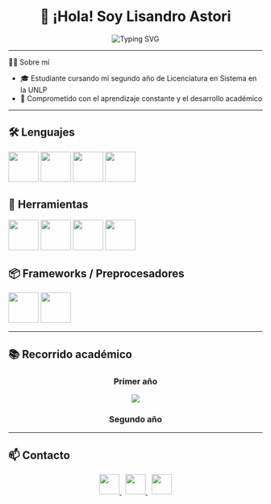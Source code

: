 <h1 align="center">👋 ¡Hola! Soy Lisandro Astori</h1>

<p align="center">
  <img src="https://readme-typing-svg.herokuapp.com?font=Fira+Code&size=22&pause=1000&color=FFD700&center=true&vCenter=true&width=500&lines=Estudiante+de+Sistemas;Aprendiendo+nuevas+tecnologías+🚀&background=00000000&cursorColor=00FFFF" alt="Typing SVG" />
</p>

---

🧑‍💻 Sobre mí

- 🎓 Estudiante cursando mi segundo año de Licenciatura en Sistema en la UNLP  
- 🧩 Comprometido con el aprendizaje constante y el desarrollo académico

---

<h2>🛠️ Lenguajes</h2>
<p>
  <img src="https://cdn.jsdelivr.net/gh/devicons/devicon/icons/java/java-original.svg" width="60px"/>
  <img src="https://cdn.jsdelivr.net/gh/devicons/devicon/icons/javascript/javascript-original.svg" width="60px"/>
  <img src="https://cdn.jsdelivr.net/gh/devicons/devicon/icons/html5/html5-original.svg" width="60px"/>
  <img src="https://cdn.jsdelivr.net/gh/devicons/devicon/icons/css3/css3-original.svg" width="60px"/>
</p>

<h2>🔧 Herramientas</h2>
<p>
  <img src="https://cdn.jsdelivr.net/gh/devicons/devicon/icons/git/git-original.svg" width="60px"/>
  <img src="https://cdn.jsdelivr.net/gh/devicons/devicon/icons/github/github-original.svg" width="60px"/>
  <img src="https://cdn.jsdelivr.net/gh/devicons/devicon/icons/vscode/vscode-original.svg" width="60px"/>
  <img src="https://cdn.jsdelivr.net/gh/devicons/devicon/icons/figma/figma-original.svg" width="60px"/>
</p>

<h2>📦 Frameworks / Preprocesadores</h2>
<p>
  <img src="https://cdn.jsdelivr.net/gh/devicons/devicon/icons/bootstrap/bootstrap-original.svg" width="60px"/>
  <img src="https://cdn.jsdelivr.net/gh/devicons/devicon/icons/sass/sass-original.svg" width="60px"/>
</p>

---

## 📚 Recorrido académico
<div align="center">

<h3>Primer año</h3>
<a href="https://github.com/LisandroAstori/TallerDeProgramacion/tree/main">
  <img src="https://github-readme-stats.vercel.app/api/pin/?username=LisandroAstori&repo=TallerDeProgramacion&theme=gruvbox" />
</a>

<h3>Segundo año</h3>

</div>

---

## 📫 Contacto
<p align="center">
  <a href="mailto:lisandroastori@gmail.com">
    <img src="https://cdn.jsdelivr.net/gh/devicons/devicon/icons/google/google-original.svg" width="40px" />
  </a>
  &nbsp;
  <a href="https://www.linkedin.com/in/lisandroastori/">
    <img src="https://cdn.jsdelivr.net/gh/devicons/devicon/icons/linkedin/linkedin-original.svg" width="40px" />
  </a>
  &nbsp;
  <a href="https://github.com/LisandroAstori">
    <img src="https://cdn.jsdelivr.net/gh/devicons/devicon/icons/github/github-original.svg" width="40px" />
  </a>
</p>


